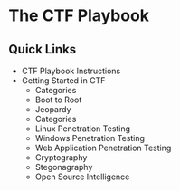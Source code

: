 # The CTF Playbook 

## Quick Links

* CTF Playbook Instructions
* Getting Started in CTF
  * Categories
  * Boot to Root
  * Jeopardy
  * Categories
  * Linux Penetration Testing
  * Windows Penetration Testing
  * Web Application Penetration Testing
  * Cryptography
  * Stegonagraphy
  * Open Source Intelligence